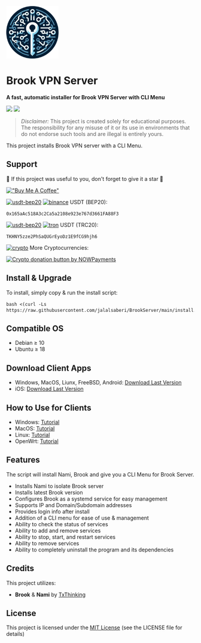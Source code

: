 <img width="140" height="140"  alt="Brook" src="https://github.com/jalalsaberi/BrookServer/blob/main/logo.png">

# Brook VPN Server

**A fast, automatic installer for Brook VPN Server with CLI Menu**

[![](https://img.shields.io/badge/Version-v2.0.2-blue)](https://github.com/jalalsaberi/BrookServer/releases)
[![](https://img.shields.io/badge/Licence-MIT-green)](https://github.com/jalalsaberi/BrookServer?tab=MIT-1-ov-file)

> *Disclaimer:* This project is created solely for educational purposes. The responsibility for any misuse of it or its use in environments that do not endorse such tools and are illegal is entirely yours.

This project installs Brook VPN server with a CLI Menu. 

## Support

🌟 If this project was useful to you, don't forget to give it a star 🌟

[!["Buy Me A Coffee"](https://www.buymeacoffee.com/assets/img/custom_images/orange_img.png)](https://nowpayments.io/donation/jalalsaberi)

[<img width="17" height="17"  alt="usdt-bep20" src="https://img.icons8.com/color/48/tether.png">](https://github.com/jalalsaberi/PingBot/) [<img width="15" height="15" alt="binance" src="https://www.svgrepo.com/show/366901/bnb.svg">](https://github.com/jalalsaberi/PingBot/) USDT (BEP20):
```
0x165aAc518A3c2Ca5a2108e923e767d3661FA88F3
```
[<img width="17" height="17"  alt="usdt-bep20" src="https://img.icons8.com/color/48/tether.png">](https://github.com/jalalsaberi/PingBot/) [<img width="15" height="15" alt="tron" src="https://www.svgrepo.com/show/428646/tron-crypto.svg">](https://github.com/jalalsaberi/PingBot/) USDT (TRC20):
```
TKHNY5zze2PhSaQUGrEyoDz1E9fCG9hjh6
```

[<img width="18" height="18"  alt="crypto" src="https://img.icons8.com/fluency/48/exchange-money-ethereum.png">](https://nowpayments.io/donation/jalalsaberi) More Cryptocurrencies:

<a href="https://nowpayments.io/donation?api_key=D8PCVB0-GRN4ZKB-HE7GFGC-84QRXA5&source=lk_donation&medium=referral" target="_blank">
     <img width="200" src="https://nowpayments.io/images/embeds/donation-button-white.svg" alt="Crypto donation button by NOWPayments">
</a>

## Install & Upgrade

To install, simply copy & run the install script:

    bash <(curl -Ls https://raw.githubusercontent.com/jalalsaberi/BrookServer/main/install.sh)

## Compatible OS

- Debian ≥ 10
- Ubuntu ≥ 18

## Download Client Apps

- Windows, MacOS, Liunx, FreeBSD, Android: [Download Last Version](https://github.com/txthinking/brook/releases/)
- iOS: [Download Last Version](https://apps.apple.com/us/app/brook-network-tool/id1216002642)

## How to Use for Clients

- Windows: [Tutorial](https://www.txthinking.com/talks/articles/msix-brook-en.article)
- MacOS: [Tutorial](https://www.txthinking.com/talks/articles/macos-app-mode-en.article)
- Linux: [Tutorial](https://www.txthinking.com/talks/articles/linux-app-brook-en.article)
- OpenWrt: [Tutorial](https://www.txthinking.com/talks/articles/brook-openwrt-en.article)

## Features

The script will install Nami, Brook and give you a CLI Menu for Brook Server.

- Installs Nami to isolate Brook server
- Installs latest Brook version
- Configures Brook as a systemd service for easy management
- Supports IP and Domain/Subdomain addresses
- Provides login info after install
- Addition of a CLI menu for ease of use & management
- Ability to check the status of services
- Ability to add and remove services
- Ability to stop, start, and restart services
- Ability to remove services
- Ability to completely uninstall the program and its dependencies

## Credits

This project utilizes:
- **Brook** & **Nami** by [TxThinking](https://github.com/txthinking/)

## License

This project is licensed under the [MIT License](https://github.com/jalalsaberi/BrookServer?tab=MIT-1-ov-file) (see the LICENSE file for details)
